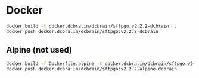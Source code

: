 # Docker
```sh
docker build -t docker.dcbra.in/dcbrain/sftpgo:v2.2.2-dcbrain  .
docker push docker.dcbra.in/dcbrain/sftpgo:v2.2.2-dcbrain
```


## Alpine (not used)
```sh
docker build -f Dockerfile.alpine -t docker.dcbra.in/dcbrain/sftpgo:v2.2.2-alpine-dcbrain  .
docker push docker.dcbra.in/dcbrain/sftpgo:v2.2.2-alpine-dcbrain
``` 
